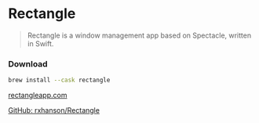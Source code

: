 ---
---

# Rectangle

> Rectangle is a window management app based on Spectacle, written in Swift.

### Download

```sh
brew install --cask rectangle
```

[rectangleapp.com](https://rectangleapp.com/)

[GitHub: rxhanson/Rectangle](https://github.com/rxhanson/Rectangle)
